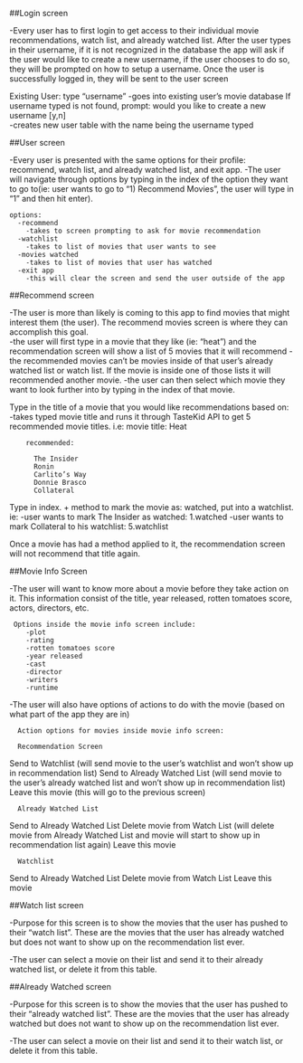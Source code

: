 ##Login screen

  -Every user has to first login to get access to their individual movie recommendations, watch list, and already watched list.
  After the user types in their username, if it is not recognized in the database the app will ask if the user would like to create a new username, if the user chooses to do so, they will be prompted on how to setup a username.
  Once the user is successfully logged in, they will be sent to the user screen

  Existing User: type “username”
      -goes into existing user’s movie database
  If username typed is not found, prompt: would you like to create a new username   [y,n]   
  -creates new user table with the name being the username typed


##User screen
  
  -Every user is presented with the same options for their profile: recommend, watch list, and already watched list, and exit app.
  -The user will navigate through options by typing in the index of the option they want to go to(ie: user wants to go to “1) Recommend Movies”, the user will type in “1” and then hit enter).

    options:
      -recommend
        -takes to screen prompting to ask for movie recommendation
      -watchlist
        -takes to list of movies that user wants to see
      -movies watched
        -takes to list of movies that user has watched
      -exit app
        -this will clear the screen and send the user outside of the app

##Recommend screen
  
  -The user is more than likely is coming to this app to find movies that might interest them (the user).  The recommend movies screen is where they can accomplish this goal.  
  -the user will first type in a movie that they like (ie: “heat”) and the recommendation screen will show a list of 5 movies that it will recommend
  -the recommended movies can’t be movies inside of that user’s already watched list or watch list.  If the movie is inside one of those lists it will recommended another movie.
  -the user can then select which movie they want to look further into by typing in the index of that movie.

  Type in the title of a movie that you would like recommendations based on:
      -takes typed movie title and runs it through TasteKid API to get 5 recommended movie    titles. i.e:
        movie title: Heat

        recommended:

          The Insider
          Ronin
          Carlito’s Way
          Donnie Brasco
          Collateral

  Type in index. + method to mark the movie as: watched, put into a watchlist. ie:
      -user wants to mark The Insider as watched:
        1.watched
      -user wants to mark Collateral to his watchlist:
        5.watchlist

  Once a movie has had a method applied to it, the recommendation screen will not recommend that title again.  


##Movie Info Screen 

  -The user will want to know more about a movie before they take action on it.  This information consist of the title, year released, rotten tomatoes score, actors, directors, etc.

     Options inside the movie info screen include:
        -plot
        -rating
        -rotten tomatoes score
        -year released
        -cast
        -director
        -writers
        -runtime
      
    
  -The user will also have options of actions to do with the movie (based on what part of the app they are in)
      
      Action options for movies inside movie info screen:
        
      Recommendation Screen
  Send to Watchlist (will send movie to the user’s watchlist and won’t show up in recommendation list)
  Send to Already Watched List (will send movie to the user’s already watched list and won’t show up in recommendation list)
  Leave this movie (this will go to the previous screen)

      Already Watched List
  Send to Already Watched List 
  Delete movie from Watch List (will delete movie from Already Watched List and movie will start to show up in recommendation list again)
  Leave this movie

      Watchlist
  Send to Already Watched List
  Delete movie from Watch List
  Leave this movie



##Watch list screen     
  
  -Purpose for this screen is to show the movies that the user has pushed to their “watch list”.  These are the movies that the user has already watched but does not want to show up on the recommendation list ever. 

  -The user can select a movie on their list and send it to their already watched list, or delete it from this table.
    
##Already Watched screen   


  -Purpose for this screen is to show the movies that the user has pushed to their “already watched list”.  These are the movies that the user has already watched but does not want to show up on the recommendation list ever. 

  -The user can select a movie on their list and send it to their watch list, or delete it from this table.
    
